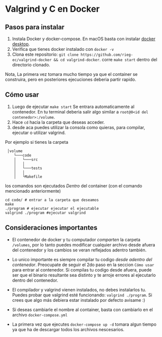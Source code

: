 # Valgrind y C en Docker

## Pasos para instalar

1. Instala Docker y docker-compose. En macOS basta con instalar [docker desktop](https://docs.docker.com/desktop/mac/install).
2. Verifica que tienes docker instalado con `docker -v`
3. Clona este repositorio: `git clone https://github.com/rieg-ec/valgrind-docker && cd valgrind-docker`. corre `make start` dentro del directorio clonado.

Nota, La primera vez tomara mucho tiempo ya que el container se construira, pero en posteriores ejecuciones deberia partir rapido.
## Cómo usar

1. Luego de ejecutar `make start` Se entrara automaticamente al contenedor. En tu terminal deberia salir algo similar a `root@0<id del contenedor>:/volume`.
2. Hace `cd` hacia la carpeta que deseas acceder.
3. desde aca puedes utilizar la consola como quieras, para compilar, ejecutar o utilizar valgrind.

Por ejemplo si tienes la carpeta
```
 │volume
    └───code
    │   └───src
    │   │
    │   └───tests
    │   │
    │   └Makefile
```

los comandos son ejecutados *Dentro* del container (con el comando mencionado anteriormente)

```
cd code/ # entrar a la carpeta que deseamos
make
./program # ejecutar ejecutar el ejecutable
valgrind ./program #ejecutar valgrind
```



## Consideraciones importantes

- El contenedor de docker y tu computador _comparten_ la carpeta `/volumes`, por lo tanto puedes modificar cualquier archivo desde afuera del contenedor y los cambios se veran reflejados adentro también.

- Lo unico importante es siempre compilar tu codigo _desde adentro del contenedor_. Preocupate de seguir el 2do paso en la seccion `Cómo usar` para entrar al contenedor. Si compilas tu codigo desde afuera, puede ser que el binario resultante sea distinto y te arroje errores al ejecutarlo dentro del contenedor.

- El compilador y valgrind vienen instalados, no debes instalarlos tu. Puedes probar que valgrind esté funcionando: `valgrind ./program`. Si crees que algo más debiera estar instalado por defecto avisame :)

- Si deseas cambiarle el nombre al container, basta con cambiarlo en el archivo `docker-compose.yml`

- La primera vez que ejecutes `docker-compose up -d` tomara algun tiempo ya que ha de descargar todos los archivos nescesarios.